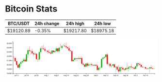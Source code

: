 # Bitcoin Stats

BTC/USDT|24h change|24h high|24h low|
|---|---|---|---|
|$19120.89|-0.35%|$19217.80|$18975.18|

<img src="./chart.svg">
